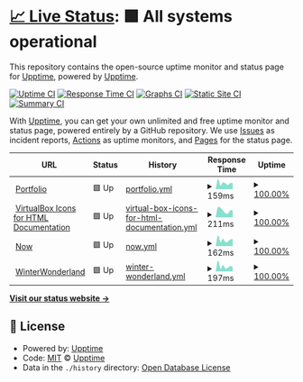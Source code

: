 # [📈 Live Status](https://status.vestal.tk): <!--live status--> **🟩 All systems operational**

This repository contains the open-source uptime monitor and status page for [Upptime](https://upptime.js.org), powered by [Upptime](https://github.com/upptime/upptime).

[![Uptime CI](https://github.com/Sid220/server-status/workflows/Uptime%20CI/badge.svg)](https://github.com/Sid220/server-status/actions?query=workflow%3A%22Uptime+CI%22)
[![Response Time CI](https://github.com/Sid220/server-status/workflows/Response%20Time%20CI/badge.svg)](https://github.com/Sid220/server-status/actions?query=workflow%3A%22Response+Time+CI%22)
[![Graphs CI](https://github.com/Sid220/server-status/workflows/Graphs%20CI/badge.svg)](https://github.com/Sid220/server-status/actions?query=workflow%3A%22Graphs+CI%22)
[![Static Site CI](https://github.com/Sid220/server-status/workflows/Static%20Site%20CI/badge.svg)](https://github.com/Sid220/server-status/actions?query=workflow%3A%22Static+Site+CI%22)
[![Summary CI](https://github.com/Sid220/server-status/workflows/Summary%20CI/badge.svg)](https://github.com/Sid220/server-status/actions?query=workflow%3A%22Summary+CI%22)

With [Upptime](https://upptime.js.org), you can get your own unlimited and free uptime monitor and status page, powered entirely by a GitHub repository. We use [Issues](https://github.com/upptime/upptime/issues) as incident reports, [Actions](https://github.com/Sid220/server-status/actions) as uptime monitors, and [Pages](https://status.vestal.tk) for the status page.

<!--start: status pages-->
<!-- This summary is generated by Upptime (https://github.com/upptime/upptime) -->
<!-- Do not edit this manually, your changes will be overwritten -->
<!-- prettier-ignore -->
| URL | Status | History | Response Time | Uptime |
| --- | ------ | ------- | ------------- | ------ |
| <img alt="" src="https://icons.duckduckgo.com/ip3/sidtrz.com.ico" height="13"> [Portfolio](https://sidtrz.com) | 🟩 Up | [portfolio.yml](https://github.com/Sid220/server-status/commits/HEAD/history/portfolio.yml) | <details><summary><img alt="Response time graph" src="./graphs/portfolio/response-time-week.png" height="20"> 159ms</summary><br><a href="https://status.sidtrz.com/history/portfolio"><img alt="Response time 1443" src="https://img.shields.io/endpoint?url=https%3A%2F%2Fraw.githubusercontent.com%2FSid220%2Fserver-status%2FHEAD%2Fapi%2Fportfolio%2Fresponse-time.json"></a><br><a href="https://status.sidtrz.com/history/portfolio"><img alt="24-hour response time 162" src="https://img.shields.io/endpoint?url=https%3A%2F%2Fraw.githubusercontent.com%2FSid220%2Fserver-status%2FHEAD%2Fapi%2Fportfolio%2Fresponse-time-day.json"></a><br><a href="https://status.sidtrz.com/history/portfolio"><img alt="7-day response time 159" src="https://img.shields.io/endpoint?url=https%3A%2F%2Fraw.githubusercontent.com%2FSid220%2Fserver-status%2FHEAD%2Fapi%2Fportfolio%2Fresponse-time-week.json"></a><br><a href="https://status.sidtrz.com/history/portfolio"><img alt="30-day response time 181" src="https://img.shields.io/endpoint?url=https%3A%2F%2Fraw.githubusercontent.com%2FSid220%2Fserver-status%2FHEAD%2Fapi%2Fportfolio%2Fresponse-time-month.json"></a><br><a href="https://status.sidtrz.com/history/portfolio"><img alt="1-year response time 1240" src="https://img.shields.io/endpoint?url=https%3A%2F%2Fraw.githubusercontent.com%2FSid220%2Fserver-status%2FHEAD%2Fapi%2Fportfolio%2Fresponse-time-year.json"></a></details> | <details><summary><a href="https://status.sidtrz.com/history/portfolio">100.00%</a></summary><a href="https://status.sidtrz.com/history/portfolio"><img alt="All-time uptime 75.34%" src="https://img.shields.io/endpoint?url=https%3A%2F%2Fraw.githubusercontent.com%2FSid220%2Fserver-status%2FHEAD%2Fapi%2Fportfolio%2Fuptime.json"></a><br><a href="https://status.sidtrz.com/history/portfolio"><img alt="24-hour uptime 100.00%" src="https://img.shields.io/endpoint?url=https%3A%2F%2Fraw.githubusercontent.com%2FSid220%2Fserver-status%2FHEAD%2Fapi%2Fportfolio%2Fuptime-day.json"></a><br><a href="https://status.sidtrz.com/history/portfolio"><img alt="7-day uptime 100.00%" src="https://img.shields.io/endpoint?url=https%3A%2F%2Fraw.githubusercontent.com%2FSid220%2Fserver-status%2FHEAD%2Fapi%2Fportfolio%2Fuptime-week.json"></a><br><a href="https://status.sidtrz.com/history/portfolio"><img alt="30-day uptime 100.00%" src="https://img.shields.io/endpoint?url=https%3A%2F%2Fraw.githubusercontent.com%2FSid220%2Fserver-status%2FHEAD%2Fapi%2Fportfolio%2Fuptime-month.json"></a><br><a href="https://status.sidtrz.com/history/portfolio"><img alt="1-year uptime 65.81%" src="https://img.shields.io/endpoint?url=https%3A%2F%2Fraw.githubusercontent.com%2FSid220%2Fserver-status%2FHEAD%2Fapi%2Fportfolio%2Fuptime-year.json"></a></details>
| <img alt="" src="https://icons.duckduckgo.com/ip3/vi.sidtrz.com.ico" height="13"> [VirtualBox Icons for HTML Documentation](https://vi.sidtrz.com) | 🟩 Up | [virtual-box-icons-for-html-documentation.yml](https://github.com/Sid220/server-status/commits/HEAD/history/virtual-box-icons-for-html-documentation.yml) | <details><summary><img alt="Response time graph" src="./graphs/virtual-box-icons-for-html-documentation/response-time-week.png" height="20"> 211ms</summary><br><a href="https://status.sidtrz.com/history/virtual-box-icons-for-html-documentation"><img alt="Response time 211" src="https://img.shields.io/endpoint?url=https%3A%2F%2Fraw.githubusercontent.com%2FSid220%2Fserver-status%2FHEAD%2Fapi%2Fvirtual-box-icons-for-html-documentation%2Fresponse-time.json"></a><br><a href="https://status.sidtrz.com/history/virtual-box-icons-for-html-documentation"><img alt="24-hour response time 215" src="https://img.shields.io/endpoint?url=https%3A%2F%2Fraw.githubusercontent.com%2FSid220%2Fserver-status%2FHEAD%2Fapi%2Fvirtual-box-icons-for-html-documentation%2Fresponse-time-day.json"></a><br><a href="https://status.sidtrz.com/history/virtual-box-icons-for-html-documentation"><img alt="7-day response time 211" src="https://img.shields.io/endpoint?url=https%3A%2F%2Fraw.githubusercontent.com%2FSid220%2Fserver-status%2FHEAD%2Fapi%2Fvirtual-box-icons-for-html-documentation%2Fresponse-time-week.json"></a><br><a href="https://status.sidtrz.com/history/virtual-box-icons-for-html-documentation"><img alt="30-day response time 242" src="https://img.shields.io/endpoint?url=https%3A%2F%2Fraw.githubusercontent.com%2FSid220%2Fserver-status%2FHEAD%2Fapi%2Fvirtual-box-icons-for-html-documentation%2Fresponse-time-month.json"></a><br><a href="https://status.sidtrz.com/history/virtual-box-icons-for-html-documentation"><img alt="1-year response time 211" src="https://img.shields.io/endpoint?url=https%3A%2F%2Fraw.githubusercontent.com%2FSid220%2Fserver-status%2FHEAD%2Fapi%2Fvirtual-box-icons-for-html-documentation%2Fresponse-time-year.json"></a></details> | <details><summary><a href="https://status.sidtrz.com/history/virtual-box-icons-for-html-documentation">100.00%</a></summary><a href="https://status.sidtrz.com/history/virtual-box-icons-for-html-documentation"><img alt="All-time uptime 97.98%" src="https://img.shields.io/endpoint?url=https%3A%2F%2Fraw.githubusercontent.com%2FSid220%2Fserver-status%2FHEAD%2Fapi%2Fvirtual-box-icons-for-html-documentation%2Fuptime.json"></a><br><a href="https://status.sidtrz.com/history/virtual-box-icons-for-html-documentation"><img alt="24-hour uptime 100.00%" src="https://img.shields.io/endpoint?url=https%3A%2F%2Fraw.githubusercontent.com%2FSid220%2Fserver-status%2FHEAD%2Fapi%2Fvirtual-box-icons-for-html-documentation%2Fuptime-day.json"></a><br><a href="https://status.sidtrz.com/history/virtual-box-icons-for-html-documentation"><img alt="7-day uptime 100.00%" src="https://img.shields.io/endpoint?url=https%3A%2F%2Fraw.githubusercontent.com%2FSid220%2Fserver-status%2FHEAD%2Fapi%2Fvirtual-box-icons-for-html-documentation%2Fuptime-week.json"></a><br><a href="https://status.sidtrz.com/history/virtual-box-icons-for-html-documentation"><img alt="30-day uptime 100.00%" src="https://img.shields.io/endpoint?url=https%3A%2F%2Fraw.githubusercontent.com%2FSid220%2Fserver-status%2FHEAD%2Fapi%2Fvirtual-box-icons-for-html-documentation%2Fuptime-month.json"></a><br><a href="https://status.sidtrz.com/history/virtual-box-icons-for-html-documentation"><img alt="1-year uptime 100.00%" src="https://img.shields.io/endpoint?url=https%3A%2F%2Fraw.githubusercontent.com%2FSid220%2Fserver-status%2FHEAD%2Fapi%2Fvirtual-box-icons-for-html-documentation%2Fuptime-year.json"></a></details>
| <img alt="" src="https://icons.duckduckgo.com/ip3/now.sidtrz.com.ico" height="13"> [Now](https://now.sidtrz.com) | 🟩 Up | [now.yml](https://github.com/Sid220/server-status/commits/HEAD/history/now.yml) | <details><summary><img alt="Response time graph" src="./graphs/now/response-time-week.png" height="20"> 162ms</summary><br><a href="https://status.sidtrz.com/history/now"><img alt="Response time 173" src="https://img.shields.io/endpoint?url=https%3A%2F%2Fraw.githubusercontent.com%2FSid220%2Fserver-status%2FHEAD%2Fapi%2Fnow%2Fresponse-time.json"></a><br><a href="https://status.sidtrz.com/history/now"><img alt="24-hour response time 180" src="https://img.shields.io/endpoint?url=https%3A%2F%2Fraw.githubusercontent.com%2FSid220%2Fserver-status%2FHEAD%2Fapi%2Fnow%2Fresponse-time-day.json"></a><br><a href="https://status.sidtrz.com/history/now"><img alt="7-day response time 162" src="https://img.shields.io/endpoint?url=https%3A%2F%2Fraw.githubusercontent.com%2FSid220%2Fserver-status%2FHEAD%2Fapi%2Fnow%2Fresponse-time-week.json"></a><br><a href="https://status.sidtrz.com/history/now"><img alt="30-day response time 181" src="https://img.shields.io/endpoint?url=https%3A%2F%2Fraw.githubusercontent.com%2FSid220%2Fserver-status%2FHEAD%2Fapi%2Fnow%2Fresponse-time-month.json"></a><br><a href="https://status.sidtrz.com/history/now"><img alt="1-year response time 173" src="https://img.shields.io/endpoint?url=https%3A%2F%2Fraw.githubusercontent.com%2FSid220%2Fserver-status%2FHEAD%2Fapi%2Fnow%2Fresponse-time-year.json"></a></details> | <details><summary><a href="https://status.sidtrz.com/history/now">100.00%</a></summary><a href="https://status.sidtrz.com/history/now"><img alt="All-time uptime 99.99%" src="https://img.shields.io/endpoint?url=https%3A%2F%2Fraw.githubusercontent.com%2FSid220%2Fserver-status%2FHEAD%2Fapi%2Fnow%2Fuptime.json"></a><br><a href="https://status.sidtrz.com/history/now"><img alt="24-hour uptime 100.00%" src="https://img.shields.io/endpoint?url=https%3A%2F%2Fraw.githubusercontent.com%2FSid220%2Fserver-status%2FHEAD%2Fapi%2Fnow%2Fuptime-day.json"></a><br><a href="https://status.sidtrz.com/history/now"><img alt="7-day uptime 100.00%" src="https://img.shields.io/endpoint?url=https%3A%2F%2Fraw.githubusercontent.com%2FSid220%2Fserver-status%2FHEAD%2Fapi%2Fnow%2Fuptime-week.json"></a><br><a href="https://status.sidtrz.com/history/now"><img alt="30-day uptime 100.00%" src="https://img.shields.io/endpoint?url=https%3A%2F%2Fraw.githubusercontent.com%2FSid220%2Fserver-status%2FHEAD%2Fapi%2Fnow%2Fuptime-month.json"></a><br><a href="https://status.sidtrz.com/history/now"><img alt="1-year uptime 99.99%" src="https://img.shields.io/endpoint?url=https%3A%2F%2Fraw.githubusercontent.com%2FSid220%2Fserver-status%2FHEAD%2Fapi%2Fnow%2Fuptime-year.json"></a></details>
| <img alt="" src="https://icons.duckduckgo.com/ip3/winterwonderland.sidtrz.com.ico" height="13"> [WinterWonderland](https://winterwonderland.sidtrz.com) | 🟩 Up | [winter-wonderland.yml](https://github.com/Sid220/server-status/commits/HEAD/history/winter-wonderland.yml) | <details><summary><img alt="Response time graph" src="./graphs/winter-wonderland/response-time-week.png" height="20"> 197ms</summary><br><a href="https://status.sidtrz.com/history/winter-wonderland"><img alt="Response time 1352" src="https://img.shields.io/endpoint?url=https%3A%2F%2Fraw.githubusercontent.com%2FSid220%2Fserver-status%2FHEAD%2Fapi%2Fwinter-wonderland%2Fresponse-time.json"></a><br><a href="https://status.sidtrz.com/history/winter-wonderland"><img alt="24-hour response time 166" src="https://img.shields.io/endpoint?url=https%3A%2F%2Fraw.githubusercontent.com%2FSid220%2Fserver-status%2FHEAD%2Fapi%2Fwinter-wonderland%2Fresponse-time-day.json"></a><br><a href="https://status.sidtrz.com/history/winter-wonderland"><img alt="7-day response time 197" src="https://img.shields.io/endpoint?url=https%3A%2F%2Fraw.githubusercontent.com%2FSid220%2Fserver-status%2FHEAD%2Fapi%2Fwinter-wonderland%2Fresponse-time-week.json"></a><br><a href="https://status.sidtrz.com/history/winter-wonderland"><img alt="30-day response time 224" src="https://img.shields.io/endpoint?url=https%3A%2F%2Fraw.githubusercontent.com%2FSid220%2Fserver-status%2FHEAD%2Fapi%2Fwinter-wonderland%2Fresponse-time-month.json"></a><br><a href="https://status.sidtrz.com/history/winter-wonderland"><img alt="1-year response time 1228" src="https://img.shields.io/endpoint?url=https%3A%2F%2Fraw.githubusercontent.com%2FSid220%2Fserver-status%2FHEAD%2Fapi%2Fwinter-wonderland%2Fresponse-time-year.json"></a></details> | <details><summary><a href="https://status.sidtrz.com/history/winter-wonderland">100.00%</a></summary><a href="https://status.sidtrz.com/history/winter-wonderland"><img alt="All-time uptime 80.52%" src="https://img.shields.io/endpoint?url=https%3A%2F%2Fraw.githubusercontent.com%2FSid220%2Fserver-status%2FHEAD%2Fapi%2Fwinter-wonderland%2Fuptime.json"></a><br><a href="https://status.sidtrz.com/history/winter-wonderland"><img alt="24-hour uptime 100.00%" src="https://img.shields.io/endpoint?url=https%3A%2F%2Fraw.githubusercontent.com%2FSid220%2Fserver-status%2FHEAD%2Fapi%2Fwinter-wonderland%2Fuptime-day.json"></a><br><a href="https://status.sidtrz.com/history/winter-wonderland"><img alt="7-day uptime 100.00%" src="https://img.shields.io/endpoint?url=https%3A%2F%2Fraw.githubusercontent.com%2FSid220%2Fserver-status%2FHEAD%2Fapi%2Fwinter-wonderland%2Fuptime-week.json"></a><br><a href="https://status.sidtrz.com/history/winter-wonderland"><img alt="30-day uptime 100.00%" src="https://img.shields.io/endpoint?url=https%3A%2F%2Fraw.githubusercontent.com%2FSid220%2Fserver-status%2FHEAD%2Fapi%2Fwinter-wonderland%2Fuptime-month.json"></a><br><a href="https://status.sidtrz.com/history/winter-wonderland"><img alt="1-year uptime 65.83%" src="https://img.shields.io/endpoint?url=https%3A%2F%2Fraw.githubusercontent.com%2FSid220%2Fserver-status%2FHEAD%2Fapi%2Fwinter-wonderland%2Fuptime-year.json"></a></details>

<!--end: status pages-->

[**Visit our status website →**](https://status.vestal.tk)

## 📄 License

- Powered by: [Upptime](https://github.com/upptime/upptime)
- Code: [MIT](./LICENSE) © [Upptime](https://upptime.js.org)
- Data in the `./history` directory: [Open Database License](https://opendatacommons.org/licenses/odbl/1-0/)
